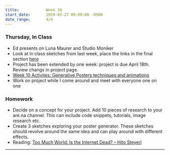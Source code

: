```yaml
---
title:            Week 10
start_date:       2019-03-27 00:00:00 -0500
date_range:       4/4
---
```


### Thursday, In Class

- Ed presents on Luna Maurer and Studio Moniker
- Look at in class sketches from last week, place the links in the final section [here](https://paper.dropbox.com/doc/Place-your-share-url-here--AaKNsgzbEeKBZ3sP~z5LM3suAQ-YMRz67pmBwKMjO8YCt7Z4)
- Project has been extended by one week: project is due April 18th. Review changs in project page.
- [Week 10 Activites: Generative Posters techniques and animations](https://paper.dropbox.com/doc/Week-10-Generative-Design-Processes--Aal5kRuPqfefu4DhP_ayizl6AQ-C7DvQEIEUDoSTOqAa3iKJ)
- Work on project while I come around and meet with everyone one on one

### Homework
- Decide on a concept for your project. Add 10 pieces of research to your are.na channel. This can include code snippets, tutorials, image research etc.
- Create 3 sketches exploring your poster generator. These sketches should revolve around the same idea and can play around with different effects.
- Reading: [Too Much World: Is the Internet Dead? – Hito Steyerl](https://www.e-flux.com/journal/49/60004/too-much-world-is-the-internet-dead/)

---

